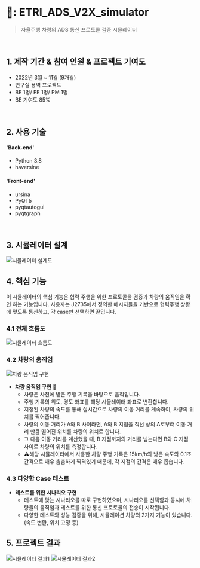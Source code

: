 # 📌: ETRI_ADS_V2X_simulator
> 자율주행 차량의 ADS 통신 프로토콜 검증 시뮬레이터

</br>

## 1. 제작 기간 & 참여 인원 & 프로젝트 기여도
- 2022년 3월 ~ 11월 (9개월)
- 연구실 용역 프로젝트
- BE 1명/ FE 1명/ PM 1명
- BE 기여도 85%

</br>

## 2. 사용 기술
#### 'Back-end'
  - Python 3.8
  - haversine
#### 'Front-end'
  - ursina
  - PyQT5
  - pyqtautogui
  - pyqtgraph

</br>

## 3. 시뮬레이터 설계
![시뮬레이터 설계도](https://github.com/havingforlunch/ETRI_ADS_V2X_simulator/assets/105187310/75ace104-b271-46c7-805b-04da9c5be102)

## 4. 핵심 기능
이 시뮬레이터의 핵심 기능은 협력 주행을 위한 프로토콜을 검증과 차량의 움직임을 확인 하는 기능입니다.
사용자는 J2735에서 정의한 메시지들을 기반으로 협력주행 상황에 맞도록 통신하고, 각 case만 선택하면 끝입니다.


### 4.1 전체 흐름도
![시뮬레이터 흐름도](https://github.com/havingforlunch/ETRI_ADS_V2X_simulator/assets/105187310/e317ad0d-03e8-4334-a621-1858d843a6e4)

### 4.2 차량의 움직임
![차량 움직임 구현](https://github.com/havingforlunch/ETRI_ADS_V2X_simulator/assets/105187310/b71e1c0d-146d-4a78-b17f-13b70e0d0b08)

- **차량 움직임 구현** 🚗
  -  차량은 사전에 받은 주행 기록을 바탕으로 움직입니다.
  -  주행 기록의 위도, 경도 좌표를 해당 시뮬레이터 좌표로 변환합니다.
  -  지정된 차량의 속도를 통해 실시간으로 차량의 이동 거리를 계속하여, 차량의 위치를 찍어줍니다.
  -  차량의 이동 거리가 A와 B 사이라면, A와 B 지점을 직선 상의 A로부터 이동 거리 만큼 떨어진 위치를 차량의 위치로 합니다.
  -  그 다음 이동 거리를 계산했을 때, B 지점까지의 거리를 넘는다면 B와 C 지점 사이로 차량의 위치를 측정합니다.
  -  ⚠️해당 시뮬레이터에서 사용한 차량 주행 기록은 15km/h의 낮은 속도와 0.1초 간격으로 매우 촘촘하게 찍혀있기 때문에, 각 지점의 간격은 매우 좁습니다.

### 4.3 다양한 Case 테스트

- **테스트를 위한 시나리오 구현**
  - 테스트에 맞는 시나리오를 따로 구현하였으며, 시나리오를 선택함과 동시에 차량들의 움직임과 테스트를 위한 통신 프로토콜의 전송이 시작됩니다.
  - 다양한 테스트와 성능 검증을 위해, 시뮬레이션 차량의 2가지 기능이 있습니다. (속도 변환, 위치 고정 등)

 
## 5. 프로젝트 결과
![시뮬레이터 결과1](https://github.com/havingforlunch/ETRI_ADS_V2X_simulator/assets/105187310/bb9a0306-35ef-49f0-b193-44ce008ad9f4)
![시뮬레이터 결과2](https://github.com/havingforlunch/ETRI_ADS_V2X_simulator/assets/105187310/970bdee8-776c-4414-95f1-544c84026d03)


